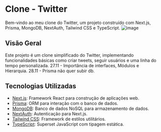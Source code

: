 # Clone - Twitter

Bem-vindo ao meu clone do Twitter, um projeto construído com Next.js, Prisma, MongoDB, NextAuth, Tailwind CSS e TypeScript.
![image](https://github.com/tdiascontato/still/assets/98658691/dbfbd6f2-6c72-496b-9bb0-27bce6e16db7)

## Visão Geral

Este projeto é um clone simplificado do Twitter, implementando funcionalidades básicas como criar tweets, seguir usuários e uma linha do tempo personalizada.
27.11 -  Importância de interfaces, Módulos e Hierarquia.
28.11 - Prisma não quer subir db.

## Tecnologias Utilizadas

- [Next.js](https://nextjs.org/): Framework React para construção de aplicações web.
- [Prisma](https://www.prisma.io/): ORM para interação com o banco de dados.
- [MongoDB](https://www.mongodb.com/): Banco de dados NoSQL para armazenamento de dados.
- [NextAuth](https://next-auth.js.org/): Autenticação para Next.js.
- [Tailwind CSS](https://tailwindcss.com/): Framework de estilos utilitários.
- [TypeScript](https://www.typescriptlang.org/): Superset JavaScript com tipagem estática.

